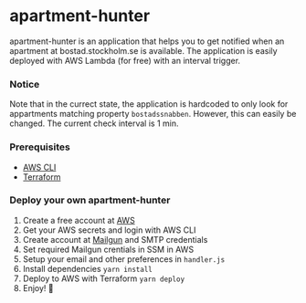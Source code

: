 # apartment-hunter

apartment-hunter is an application that helps you to get notified when an apartment at bostad.stockholm.se is available. The application is easily deployed with AWS Lambda (for free) with an interval trigger.

### Notice
Note that in the currect state, the application is hardcoded to only look for appartments matching property `bostadssnabben`. However, this can easily be changed. The current check interval is 1 min.

### Prerequisites
* [AWS CLI](https://aws.amazon.com/cli/)
* [Terraform](https://www.terraform.io/downloads.html)

### Deploy your own apartment-hunter
1. Create a free account at [AWS](https://aws.amazon.com/)
1. Get your AWS secrets and login with AWS CLI
1. Create account at [Mailgun](https://mailgun.com/) and SMTP credentials
1. Set required Mailgun crentials in SSM in AWS
1. Setup your email and other preferences in `handler.js`
1. Install dependencies `yarn install`
1. Deploy to AWS with Terraform `yarn deploy`
1. Enjoy! 🎉
